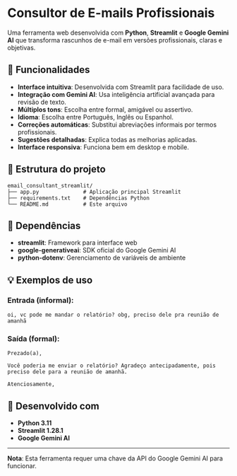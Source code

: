 # Consultor de E-mails Profissionais

Uma ferramenta web desenvolvida com **Python**, **Streamlit** e **Google Gemini AI** que transforma rascunhos de e-mail em versões profissionais, claras e objetivas.

## 🚀 Funcionalidades

- **Interface intuitiva**: Desenvolvida com Streamlit para facilidade de uso.
- **Integração com Gemini AI**: Usa inteligência artificial avançada para revisão de texto.
- **Múltiplos tons**: Escolha entre formal, amigável ou assertivo.
- **Idioma**: Escolha entre Português, Inglês ou Espanhol.
- **Correções automáticas**: Substitui abreviações informais por termos profissionais.
- **Sugestões detalhadas**: Explica todas as melhorias aplicadas.
- **Interface responsiva**: Funciona bem em desktop e mobile.

## 📁 Estrutura do projeto

```
email_consultant_streamlit/
├── app.py              # Aplicação principal Streamlit
├── requirements.txt    # Dependências Python
└── README.md           # Este arquivo
```

## 🔧 Dependências

- **streamlit**: Framework para interface web
- **google-generativeai**: SDK oficial do Google Gemini AI
- **python-dotenv**: Gerenciamento de variáveis de ambiente

## 💡 Exemplos de uso

### Entrada (informal):
```
oi, vc pode me mandar o relatório? obg, preciso dele pra reunião de amanhã
```

### Saída (formal):
```
Prezado(a),

Você poderia me enviar o relatório? Agradeço antecipadamente, pois preciso dele para a reunião de amanhã.

Atenciosamente,
```

## 🎯 Desenvolvido com

- **Python 3.11**
- **Streamlit 1.28.1**
- **Google Gemini AI**

---

**Nota**: Esta ferramenta requer uma chave da API do Google Gemini AI para funcionar.

